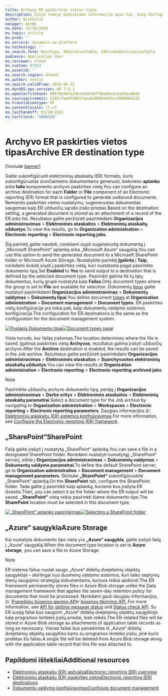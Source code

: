```yaml
---
title: Archyvo ER paskirties vietos tipas
description: Šioje temoje pateikiama informacija apie tai, kaip konfigūruoti archyvo paskirties vietą kiekvienam APLANKO ar FAILO komponentui elektroninių ataskaitų (ER) formatu.
author: NickSelin
manager: AnnBe
ms.date: 11/30/2020
ms.topic: article
ms.prod: ''
ms.service: dynamics-ax-platform
ms.technology: ''
ms.search.form: DocuType, ERSolutionTable, ERFormatDestinationTable
audience: Application User
ms.reviewer: kfend
ms.custom: 97423
ms.assetid: ''
ms.search.region: Global
ms.author: nselin
ms.search.validFrom: 2016-05-31
ms.dyn365.ops.version: AX 7.0.1
ms.openlocfilehash: 0067024d7a29e2a1db3b7fdba9ea3c6a63aad648
ms.sourcegitcommit: 5192cfaedfd861faea63d8954d7bcc500608a225
ms.translationtype: HT
ms.contentlocale: lt-LT
ms.lasthandoff: 01/30/2021
ms.locfileid: "5094134"
---
```

# <a name="archive-er-destination-type"></a><span data-ttu-id="fbb78-103">Archyvo ER paskirties vietos tipas</span><span class="sxs-lookup"><span data-stu-id="fbb78-103">Archive ER destination type</span></span>

[!include [banner](../includes/banner.md)]

<span data-ttu-id="fbb78-104">Galite sukonfigūruoti elektroninių ataskaitų (ER) formato, kuris sukonfigūruotas siunčiamiems dokumentams generuoti, kiekvieno **aplanko** arba **failo** komponento archyvo paskirties vietą.</span><span class="sxs-lookup"><span data-stu-id="fbb78-104">You can configure an archive destination for each **Folder** or **File** component of an Electronic reporting (ER) format that is configured to generate outbound documents.</span></span> <span data-ttu-id="fbb78-105">Remiantis paskirties vietos nustatymu, sugeneruotas dokumentas saugomas kaip ER užduočių sąrašo įrašo priedas.</span><span class="sxs-lookup"><span data-stu-id="fbb78-105">Based on the destination setting, a generated document is stored as an attachment of a record of the ER jobs list.</span></span> <span data-ttu-id="fbb78-106">Rezultatus galite peržiūrėti pasirinkdami **Organizacijos administravimas** \> **Elektroninės ataskaitos** \> **Elektroninių ataskaitų užduotys**.</span><span class="sxs-lookup"><span data-stu-id="fbb78-106">To view the results, go to **Organization administration** \> **Electronic reporting** \> **Electronic reporting jobs**.</span></span>

<span data-ttu-id="fbb78-107">Šią parinktį galite naudoti, norėdami siųsti sugeneruotą dokumentą į „Microsoft SharePoint“ aplanką arba „Microsoft Azure“ saugyklą.</span><span class="sxs-lookup"><span data-stu-id="fbb78-107">You can use this option to send the generated document to a Microsoft SharePoint folder or Microsoft Azure Storage.</span></span> <span data-ttu-id="fbb78-108">Nustatykite parinktį **Įgalinta** į **Taip**, norėdami išvestį siųsti į paskirties vietą, kuri nustatoma pagal pasirinkto dokumento tipą.</span><span class="sxs-lookup"><span data-stu-id="fbb78-108">Set **Enabled** to **Yes** to send output to a destination that is defined by the selected document type.</span></span> <span data-ttu-id="fbb78-109">Pasirinkti galima tik tų tipų dokumentus, kurių grupė nustatyta kaip **Failas**.</span><span class="sxs-lookup"><span data-stu-id="fbb78-109">Only document types where the group is set to **File** are available for selection.</span></span> <span data-ttu-id="fbb78-110">Dokumentų [tipus](https://docs.microsoft.com/dynamics365/fin-ops-core/fin-ops/organization-administration/configure-document-management#configure-document-types) galite nustatyti pasirinkdami **Organizacijos administravimas** \> **Dokumentų valdymas** \> **Dokumentų tipai**.</span><span class="sxs-lookup"><span data-stu-id="fbb78-110">You define document [types](https://docs.microsoft.com/dynamics365/fin-ops-core/fin-ops/organization-administration/configure-document-management#configure-document-types) at **Organization administration** \> **Document management** \> **Document types**.</span></span> <span data-ttu-id="fbb78-111">ER paskirties vietų konfigūracija yra tokia pati, kaip dokumentų valdymo sistemos konfigūracija.</span><span class="sxs-lookup"><span data-stu-id="fbb78-111">The configuration for ER destinations is the same as the configuration for the document management system.</span></span>

<span data-ttu-id="fbb78-112">[![Puslapis Dokumentų tipai](./media/ER_Destinations-SharePointDocuType.png)](./media/ER_Destinations-SharePointDocuType.png)</span><span class="sxs-lookup"><span data-stu-id="fbb78-112">[![Document types page](./media/ER_Destinations-SharePointDocuType.png)](./media/ER_Destinations-SharePointDocuType.png)</span></span>

<span data-ttu-id="fbb78-113">Vieta nurodo, kur failas įrašomas.</span><span class="sxs-lookup"><span data-stu-id="fbb78-113">The location determines where the file is saved.</span></span> <span data-ttu-id="fbb78-114">Įgalinus paskirties vietą **Archyvas**, rezultatus galima įrašyti užduočių archyve.</span><span class="sxs-lookup"><span data-stu-id="fbb78-114">After the **Archive** destination is enabled, the results can be saved in the Job archive.</span></span> <span data-ttu-id="fbb78-115">Rezultatus galite peržiūrėti pasirinkdami **Organizacijos administravimas** \> **Elektroninės ataskaitos** \> **Suarchyvuotos elektroninių ataskaitų užduotys**.</span><span class="sxs-lookup"><span data-stu-id="fbb78-115">You can view the results at **Organization administration** \> **Electronic reporting** \> **Electronic reporting archived jobs**.</span></span>

> [!NOTE]
> <span data-ttu-id="fbb78-116">Pasirinkite užduočių archyvo dokumento tipą, perėję į **Organizacijos administravimas** \> **Darbo sritys** \> **Elektroninės ataskaitos** \> **Elektroninių ataskaitų parametrai**.</span><span class="sxs-lookup"><span data-stu-id="fbb78-116">Select a document type for the Job archive by navigating to **Organization administration** \> **Workspaces** \> **Electronic reporting** \> **Electronic reporting parameters**.</span></span> <span data-ttu-id="fbb78-117">Daugiau informacijos žr. [Elektroninių ataskaitų (ER) sistemos konfigūravimas](electronic-reporting-er-configure-parameters.md#prerequisites-for-er-setup).</span><span class="sxs-lookup"><span data-stu-id="fbb78-117">For more information, see [Configure the Electronic reporting (ER) framework](electronic-reporting-er-configure-parameters.md#prerequisites-for-er-setup).</span></span>

## <a name="sharepoint"></a><span data-ttu-id="fbb78-118">„SharePoint“</span><span class="sxs-lookup"><span data-stu-id="fbb78-118">SharePoint</span></span>

<span data-ttu-id="fbb78-119">Failą galite įrašyti į nustatytą „SharePoint“ aplanką.</span><span class="sxs-lookup"><span data-stu-id="fbb78-119">You can save a file in a designated SharePoint folder.</span></span> <span data-ttu-id="fbb78-120">Norėdami nustatyti numatytąjį „SharePoint“ serverį, eikite į **Organizacijos administravimas** \> **Dokumentų valdymas** \> **Dokumentų valdymo parametrai**.</span><span class="sxs-lookup"><span data-stu-id="fbb78-120">To define the default SharePoint server, go to **Organization administration** \> **Document management** \> **Document management parameters**.</span></span> <span data-ttu-id="fbb78-121">Skirtuke **„SharePoint“** sukonfigūruokite „SharePoint“ aplanką.</span><span class="sxs-lookup"><span data-stu-id="fbb78-121">On the **SharePoint** tab, configure the SharePoint folder.</span></span> <span data-ttu-id="fbb78-122">Tada galite jį pasirinkti kaip aplanką, kuriame bus įrašyta ER išvestis.</span><span class="sxs-lookup"><span data-stu-id="fbb78-122">Then, you can select it as the folder where the ER output will be saved.</span></span> <span data-ttu-id="fbb78-123">**„SharePoint“** vietą reikia pasirinkti šiame dokumento tipe.</span><span class="sxs-lookup"><span data-stu-id="fbb78-123">The **SharePoint** location must be selected in this document type.</span></span>

<span data-ttu-id="fbb78-124">[![„SharePoint“ aplanko pasirinkimas](./media/ER_Destinations-SharePointDocuTypeLocation.png)](./media/ER_Destinations-SharePointDocuTypeLocation.png)</span><span class="sxs-lookup"><span data-stu-id="fbb78-124">[![Selecting a SharePoint folder](./media/ER_Destinations-SharePointDocuTypeLocation.png)](./media/ER_Destinations-SharePointDocuTypeLocation.png)</span></span>

## <a name="azure-storage"></a><span data-ttu-id="fbb78-125">„Azure“ saugykla</span><span class="sxs-lookup"><span data-stu-id="fbb78-125">Azure Storage</span></span>

<span data-ttu-id="fbb78-126">Kai nustatyta dokumento tipo vieta yra **„Azure“ saugykla**, galite įrašyti failą į „Azure“ saugyklą.</span><span class="sxs-lookup"><span data-stu-id="fbb78-126">When the document type location is set to **Azure storage**, you can save a file to Azure Storage.</span></span>

> [!NOTE] 
> <span data-ttu-id="fbb78-127">ER sistema failus nuolat saugo „Azure“ didelių dvejetainių objektų saugykloje – skirtingai nuo duomenų valdymo sistemos, kuri taiko septynių dienų saugojimo strategiją dokumentams, kuriuos reikia apdoroti.</span><span class="sxs-lookup"><span data-stu-id="fbb78-127">The ER framework permanently stores files in Azure Blob storage unlike the Data management framework that applies the seven-day retention policy for documents that must be processed.</span></span> <span data-ttu-id="fbb78-128">Norėdami gauti daugiau informacijos, žr. [Pranešimų būsenos gavimo API](../data-entities/recurring-integrations.md#api-for-getting-message-status)ir [būsenos tikrinimo API ](../data-entities/data-management-api.md#status-check-api).</span><span class="sxs-lookup"><span data-stu-id="fbb78-128">For more information, see [API for getting message status](../data-entities/recurring-integrations.md#api-for-getting-message-status) and [Status check API](../data-entities/data-management-api.md#status-check-api).</span></span> <span data-ttu-id="fbb78-129">Su ER susiję failai bus saugomi „Azure“ didelių dvejetainių objektų saugykloje kaip programos lentelės įrašų priedai, kiek reikės.</span><span class="sxs-lookup"><span data-stu-id="fbb78-129">The ER-related files will be stored in Azure Blob storage as attachments of application table records as long as necessary.</span></span> <span data-ttu-id="fbb78-130">Vienas failas bus panaikintas iš „Azure“ didelių dvejetainių objektų saugyklos kartu su programos lentelės įrašu, prie kurio pridėtas šis failas.</span><span class="sxs-lookup"><span data-stu-id="fbb78-130">A single file will be deleted from Azure Blob storage along with the application table record that this file was attached to.</span></span>

## <a name="additional-resources"></a><span data-ttu-id="fbb78-131">Papildomi ištekliai</span><span class="sxs-lookup"><span data-stu-id="fbb78-131">Additional resources</span></span>

- [<span data-ttu-id="fbb78-132">Elektroninių ataskaitų (ER) apžvalga</span><span class="sxs-lookup"><span data-stu-id="fbb78-132">Electronic reporting (ER) overview</span></span>](general-electronic-reporting.md)
- [<span data-ttu-id="fbb78-133">Elektroninių ataskaitų (ER) paskirties vietos</span><span class="sxs-lookup"><span data-stu-id="fbb78-133">Electronic reporting (ER) destinations</span></span>](electronic-reporting-destinations.md)
- [<span data-ttu-id="fbb78-134">Dokumentų valdymo konfigūravimas</span><span class="sxs-lookup"><span data-stu-id="fbb78-134">Configure document management</span></span>](../../fin-ops/organization-administration/configure-document-management.md)
